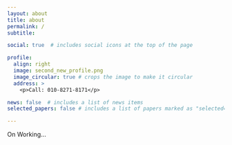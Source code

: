 ```yaml
---
layout: about
title: about
permalink: /
subtitle: 

social: true  # includes social icons at the top of the page

profile:
  align: right
  image: second_new_profile.png
  image_circular: true # crops the image to make it circular
  address: >
    <p>Call: 010-8271-8171</p>    

news: false  # includes a list of news items
selected_papers: false # includes a list of papers marked as "selected={true}"

---
```


On Working...
